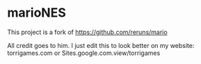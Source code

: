 # marioNES

This project is a fork of https://github.com/reruns/mario

All credit goes to him. I just edit this to look better on my website: torrigames.com or Sites.google.com.view/torrigames
